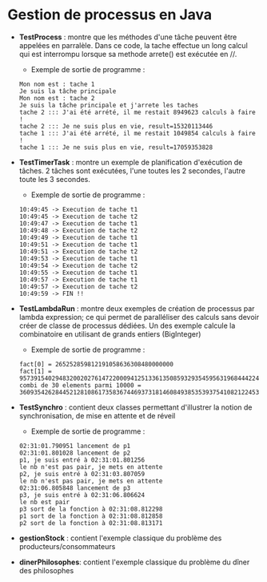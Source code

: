 # Gestion de processus en Java

- **TestProcess** : montre que les méthodes d'une tâche peuvent être appelées en parralèle. Dans ce code, la tache effectue un long calcul qui est interrompu lorsque sa methode arrete() est exécutée en //.
  - Exemple de sortie de programme : 
  ```
  Mon nom est : tache 1
  Je suis la tâche principale
  Mon nom est : tache 2
  Je suis la tâche principale et j'arrete les taches
  tache 2 ::: J'ai été arrété, il me restait 8949623 calculs à faire !
  tache 2 ::: Je ne suis plus en vie, result=15320113446
  tache 1 ::: J'ai été arrété, il me restait 1049854 calculs à faire !
  tache 1 ::: Je ne suis plus en vie, result=17059353828

- **TestTimerTask** : montre un exemple de planification d'exécution de tâches. 2 tâches sont exécutées, l'une toutes les 2 secondes, l'autre toute les 3 secondes.
  - Exemple de sortie de programme : 
  ```
  10:49:45 -> Execution de tache t1
  10:49:45 -> Execution de tache t2
  10:49:47 -> Execution de tache t1
  10:49:48 -> Execution de tache t2
  10:49:49 -> Execution de tache t1
  10:49:51 -> Execution de tache t1
  10:49:51 -> Execution de tache t2
  10:49:53 -> Execution de tache t1
  10:49:54 -> Execution de tache t2
  10:49:55 -> Execution de tache t1
  10:49:57 -> Execution de tache t1
  10:49:57 -> Execution de tache t2
  10:49:59 -> FIN !!

- **TestLambdaRun** : montre deux exemples de création de processus par lambda expression; ce qui permet de paralléliser des calculs sans devoir créer de classe de processus dédiées. Un des exemple calcule la combinatoire en utilisant de grands entiers (BigInteger)
  - Exemple de sortie de programme : 
  ```
  fact[0] = 265252859812191058636308480000000
  fact[1] = 957391540294832002027614722000941251336135085932935459563196844422460451015364906387985902326752146410533027840000000000
  combi de 30 elements parmi 10000 = 3609354262844521281086173583674469373181460849385353937541082122453577570133286597008000

- **TestSynchro** : contient deux classes permettant d'illustrer la notion de synchronisation, de mise en attente et de réveil
  - Exemple de sortie de programme : 
  ```
  02:31:01.790951 lancement de p1
  02:31:01.801028 lancement de p2
  p1, je suis entré à 02:31:01.801256
  le nb n'est pas pair, je mets en attente
  p2, je suis entré à 02:31:03.807059
  le nb n'est pas pair, je mets en attente
  02:31:06.805848 lancement de p3
  p3, je suis entré à 02:31:06.806624
  le nb est pair
  p3 sort de la fonction à 02:31:08.812298
  p1 sort de la fonction à 02:31:08.812858
  p2 sort de la fonction à 02:31:08.813171

- **gestionStock** : contient l'exemple classique du problème des producteurs/consommateurs

- **dinerPhilosophes**: contient l'exemple classique du problème du dîner des philosophes
